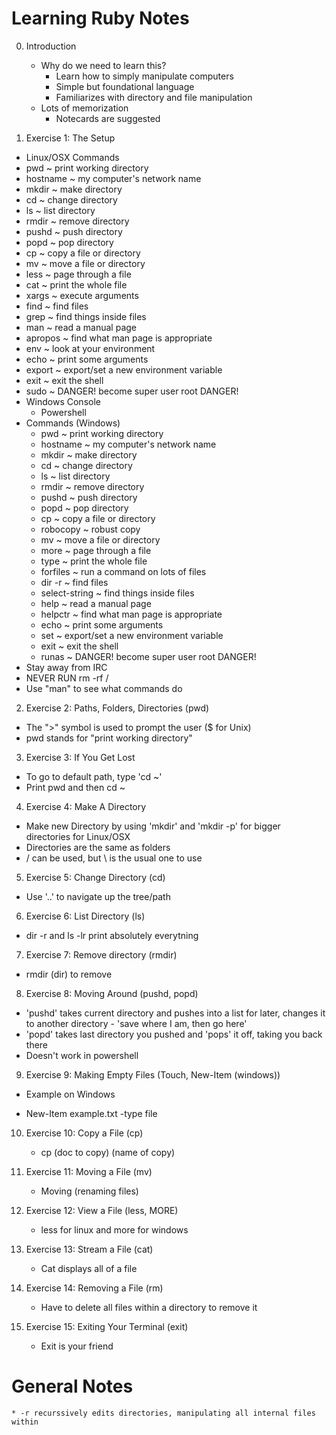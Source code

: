 # Learning Ruby Notes  


0. Introduction
	* Why do we need to learn this?
		- Learn how to simply manipulate computers
		- Simple but foundational language
		- Familiarizes with directory and file manipulation
	* Lots of memorization
		- Notecards are suggested

1. Exercise 1: The Setup
 * Linux/OSX Commands
  * pwd
			~ print working directory
  * hostname
			~ my computer's network name
  * mkdir
			~ make directory
  * cd
			~ change directory
  * ls
			~ list directory
  * rmdir
			~ remove directory
  * pushd
			~ push directory
  * popd
			~ pop directory
  * cp
			~ copy a file or directory
  * mv
			~ move a file or directory
  * less
			~ page through a file
  * cat
			~ print the whole file
  * xargs
			~ execute arguments
  * find
			~ find files
  * grep
			~ find things inside files
  * man
			~ read a manual page
  * apropos
			~ find what man page is appropriate
  * env
			~ look at your environment
  * echo
			~ print some arguments
  * export
			~ export/set a new environment variable
  * exit
			~ exit the shell
  * sudo
			~ DANGER! become super user root DANGER!
 * Windows Console
	- Powershell
 * Commands (Windows)
	- pwd
		~ print working directory
	- hostname
		~ my computer's network name
	- mkdir
		~ make directory
	- cd
		~ change directory
	- ls
		~ list directory
	- rmdir
		~ remove directory
	- pushd
		~ push directory
	- popd
		~ pop directory
	- cp
		~ copy a file or directory
	- robocopy
		~ robust copy
	- mv
		~ move a file or directory
	- more
		~ page through a file
	- type
		~ print the whole file
	- forfiles
		~ run a command on lots of files
	- dir -r
		~ find files
	- select-string
		~ find things inside files
	- help
		~ read a manual page
	- helpctr
		~ find what man page is appropriate
	- echo
		~ print some arguments
	- set
		~ export/set a new environment variable
	- exit
		~ exit the shell
	- runas
		~ DANGER! become super user root DANGER!
 * Stay away from IRC
 * NEVER RUN rm -rf /
 * Use "man" to see what commands do

2. Exercise 2: Paths, Folders, Directories (pwd)
 * The ">" symbol is used to prompt the user ($ for Unix)
 * pwd stands for "print working directory"

3. Exercise 3: If You Get Lost
 * To go to default path, type 'cd ~'
 * Print pwd and then cd ~

4. Exercise 4: Make A Directory
 * Make new Directory by using 'mkdir' and 'mkdir -p' for bigger directories for Linux/OSX
 * Directories are the same as folders
 * / can be used, but \ is the usual one to use

5. Exercise 5: Change Directory (cd)
 * Use '..' to navigate up the tree/path

6. Exercise 6: List Directory (ls)
 * dir -r and ls -lr print absolutely everytning

7. Exercise 7: Remove directory (rmdir)
 * rmdir (dir) to remove

8. Exercise 8: Moving Around (pushd, popd)
 * 'pushd' takes current directory and pushes into a list for later, changes it to another directory
		- 'save where I am, then go here'
 * 'popd' takes last directory you pushed and 'pops' it off, taking you back there
 * Doesn't work in powershell

9. Exercise 9: Making Empty Files (Touch, New-Item (windows))
 * Example on Windows
  - New-Item example.txt -type file

10. Exercise 10: Copy a File (cp)
	* cp (doc to copy) (name of copy)

11. Exercise 11: Moving a File (mv)
	* Moving (renaming files)

12. Exercise 12: View a File (less, MORE)
	* less for linux and more for windows

13. Exercise 13: Stream a File (cat)
	* Cat displays all of a file

14. Exercise 14: Removing a File (rm)
	* Have to delete all files within a directory to remove it

15. Exercise 15: Exiting Your Terminal (exit)
	* Exit is your friend

# General Notes
	* -r recurssively edits directories, manipulating all internal files within
